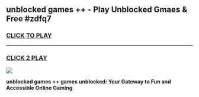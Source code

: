
## unblocked games ++ - Play Unblocked Gmaes & Free #zdfq7
<h3>
<a href="https://news.freeplayer.one?title=unblocked_games_++&ref=24F">CLICK TO PLAY</a></h3>
<hr>

<h3>
<a href="https://news.freeplayer.one?title=unblocked_games_++&ref=24F">CLICK 2 PLAY</a>
  
</h3>

<a href="https://news.freeplayer.one?title=unblocked_games_++&ref=24F/"><img src="https://clearcache.store/games.png"></a>


**unblocked games ++ games unblocked: Your Gateway to Fun and Accessible Online Gaming**
